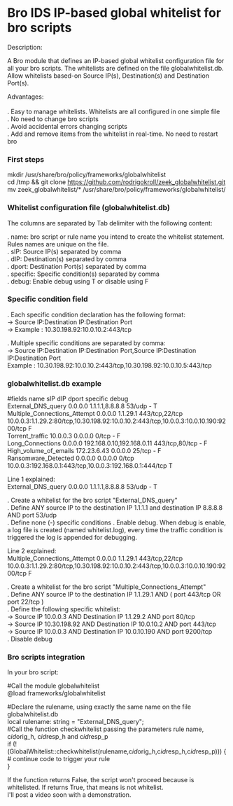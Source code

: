 # Bro IDS IP-based global whitelist for bro scripts

Description:<br />

A Bro module that defines an IP-based global whitelist configuration file for all your bro scripts. The whitelists are defined on the file globalwhitelist.db. Allow whitelists based-on Source IP(s), Destination(s) and Destination Port(s).<br />

Advantages:<br />
<br />
.  Easy to manage whitelists. Whitelists are all configured in one simple file<br />
.  No need to change bro scripts<br />
.  Avoid accidental errors changing scripts<br />
.  Add and remove items from the whitelist in real-time. No need to restart bro<br />

### First steps ###

mkdir /usr/share/bro/policy/frameworks/globalwhitelist<br />
cd /tmp && git clone https://github.com/rodrigokroll/zeek_globalwhitelist.git<br />
mv zeek_globalwhitelist/* /usr/share/bro/policy/frameworks/globalwhitelist/<br />

### Whitelist configuration file (globalwhitelist.db) ###

The columns are separated by Tab delimiter with the following content:<br />

. name: bro script or rule name you intend to create the whitelist statement. Rules names are unique on the file.<br />
. sIP: Source IP(s) separated by comma<br />
. dIP: Destination(s) separated by comma<br />
. dport: Destination Port(s) separated by comma<br />
. specific: Specific condition(s) separated by comma<br />
. debug: Enable debug using T or disable using F<br />

### Specific condition field ###

. Each specific condition declaration has the following format:<br />
-> Source IP:Destination IP:Destination Port<br />
-> Example : 10.30.198.92:10.0.10.2:443/tcp<br />

. Multiple specific conditions are separated by comma:<br />
-> Source IP:Destination IP:Destination Port,Source IP:Destination IP:Destination Port<br />
Example : 10.30.198.92:10.0.10.2:443/tcp,10.30.198.92:10.0.10.5:443/tcp<br />

### globalwhitelist.db example ###

#fields	name	sIP	dIP	dport	specific  debug<br />
External_DNS_query	0.0.0.0	1.1.1.1,8.8.8.8	53/udp	-	T<br />
Multiple_Connections_Attempt	0.0.0.0	1.1.29.1	443/tcp,22/tcp	10.0.0.3:1.1.29.2:80/tcp,10.30.198.92:10.0.10.2:443/tcp,10.0.0.3:10.0.10.190:9200/tcp	F<br />
Torrent_traffic	10.0.0.3	0.0.0.0	0/tcp	- F<br />
Long_Connections	0.0.0.0	192.168.0.10,192.168.0.11	443/tcp,80/tcp	-	F<br />
High_volume_of_emails	172.23.6.43	0.0.0.0	25/tcp	-	F<br />
Ransomware_Detected	0.0.0.0	0.0.0.0	0/tcp	10.0.0.3:192.168.0.1:443/tcp,10.0.0.3:192.168.0.1:444/tcp	T<br />

Line 1 explained:<br />
External_DNS_query	0.0.0.0	1.1.1.1,8.8.8.8	53/udp	-	T<br />

. Create a whitelist for the bro script "External_DNS_query"<br />
. Define ANY source IP to the destination IP 1.1.1.1 and destination IP 8.8.8.8 AND port 53/udp<br />
. Define none (-) specific conditions
. Enable debug. When debug is enable, a log file is created (named whitelist.log), every time the traffic condition is triggered the log is appended for debugging.<br />

Line 2 explained:<br />
Multiple_Connections_Attempt	0.0.0.0	1.1.29.1	443/tcp,22/tcp	10.0.0.3:1.1.29.2:80/tcp,10.30.198.92:10.0.10.2:443/tcp,10.0.0.3:10.0.10.190:9200/tcp	F<br />

. Create a whitelist for the bro script "Multiple_Connections_Attempt"<br />
. Define ANY source IP to the destination IP 1.1.29.1 AND ( port 443/tcp OR port 22/tcp )<br />
. Define the following specific whitelist:<br />
          ->  Source IP 10.0.0.3 AND Destination IP 1.1.29.2 AND port 80/tcp<br />
          ->  Source IP 10.30.198.92 AND Destination IP 10.0.10.2 AND port 443/tcp<br />
          ->  Source IP 10.0.0.3 AND Destination IP 10.0.10.190 AND port 9200/tcp<br />
. Disable debug<br />

### Bro scripts integration ###

In your bro script:<br />

#Call the module globalwhitelist<br />
@load frameworks/globalwhitelist<br />

#Declare the rulename, using exactly the same name on the file globalwhitelist.db<br />
local rulename: string = "External_DNS_query";<br />
#Call the function checkwhitelist passing the parameters rule name, c$id$orig_h, c$id$resp_h and c$id$resp_p<br />
 if (!(GlobalWhitelist::checkwhitelist(rulename,c$id$orig_h,c$id$resp_h,c$id$resp_p))) {<br />
        # continue code to trigger your rule<br />
 }<br />

If the function returns False, the script won't proceed because is whitelisted. If returns True, that means is not whitelist.<br />
I'll post a video soon with a demonstration.<br />
